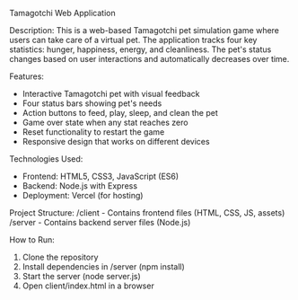 Tamagotchi Web Application

Description:
This is a web-based Tamagotchi pet simulation game where users can take care of a virtual pet. The application tracks four key statistics: hunger, happiness, energy, and cleanliness. The pet's status changes based on user interactions and automatically decreases over time.

Features:
- Interactive Tamagotchi pet with visual feedback
- Four status bars showing pet's needs
- Action buttons to feed, play, sleep, and clean the pet
- Game over state when any stat reaches zero
- Reset functionality to restart the game
- Responsive design that works on different devices

Technologies Used:
- Frontend: HTML5, CSS3, JavaScript (ES6)
- Backend: Node.js with Express
- Deployment: Vercel (for hosting)

Project Structure:
/client - Contains frontend files (HTML, CSS, JS, assets)
/server - Contains backend server files (Node.js)

How to Run:
1. Clone the repository
2. Install dependencies in /server (npm install)
3. Start the server (node server.js)
4. Open client/index.html in a browser